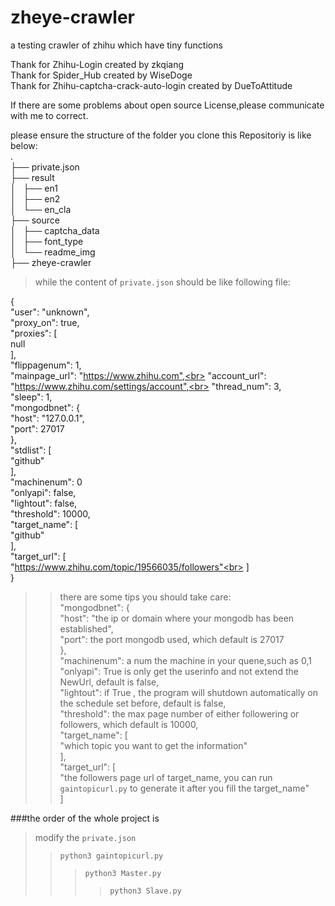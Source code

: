 # zheye-crawler
a testing crawler of zhihu which have tiny functions<br>

Thank for Zhihu-Login created by zkqiang<br>
Thank for Spider_Hub created by WiseDoge<br>
Thank for Zhihu-captcha-crack-auto-login created by DueToAttitude<br>

If there are some problems about open source License,please communicate with me to correct.<br>

please ensure the structure of the folder you clone this Repositoriy
is like below:<br>
.<br>
├── private.json<br>
├── result<br>
│   ├── en1<br>
│   ├── en2<br>
│   └── en_cla<br>
├── source<br>
│   ├── captcha_data<br>
│   ├── font_type<br>
│   └── readme_img<br>
├── zheye-crawler<br>

>while the content of `private.json` should be like following file:

{<br>
 "user": "unknown",<br>
 "proxy_on": true,<br>
 "proxies": [<br>
  null<br>
 ],<br>
 "flippagenum": 1,<br>
 "mainpage_url": "https://www.zhihu.com",<br>
 "account_url": "https://www.zhihu.com/settings/account",<br>
 "thread_num": 3,<br>
 "sleep": 1,<br>
 "mongodbnet": {<br>
  "host": "127.0.0.1",<br>
  "port": 27017<br>
 },<br>
 "stdlist": [<br>
  "github"<br>
 ],<br>
 "machinenum": 0<br>
 "onlyapi": false,<br>
 "lightout": false,<br>
 "threshold": 10000,<br>
 "target_name": [<br>
  "github"<br>
 ],<br>
 "target_url": [<br>
  "https://www.zhihu.com/topic/19566035/followers"<br>
 ] <br>
}<br>
>> there are some tips you should take care:<br>
"mongodbnet": {<br>
  "host": "the ip or domain where your mongodb has been established",<br>
  "port": the port mongodb used, which default is 27017<br>
 },<br>
 "machinenum": a num the machine in your quene,such as 0,1<br>
 "onlyapi": True is only get the userinfo and not extend the NewUrl, default is false,<br>
 "lightout": if True , the program will shutdown automatically on the schedule set before, default is false,<br>
 "threshold": the max page number of either followering or followers, which default is 10000,<br>
 "target_name": [<br>
  "which topic you want to get the information"<br>
 ],<br>
 "target_url": [<br>
  "the followers page url of target_name, you can run `gaintopicurl.py` to generate it after you fill the target_name"<br>
 ] <br>

###the order of the whole project is
>modify the `private.json`
>> `python3 gaintopicurl.py`
>>>`python3 Master.py`
>>>>`python3 Slave.py`
